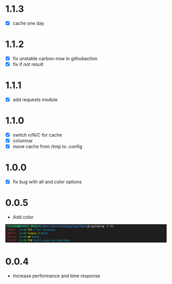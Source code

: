 # 1.1.3

- [x] cache one day

# 1.1.2

- [x] fix unstable carbon-now in githubaction
- [x] fix if not result

# 1.1.1

- [x] add requests module

# 1.1.0

- [x] switch n/N/C for cache
- [x] columnar
- [x] move cache from /tmp to .config

# 1.0.0

- [x] fix bug with all and color options

# 0.0.5

- Add color

![color](./screenshots/color.png)

# 0.0.4

- Increase performance and time response
